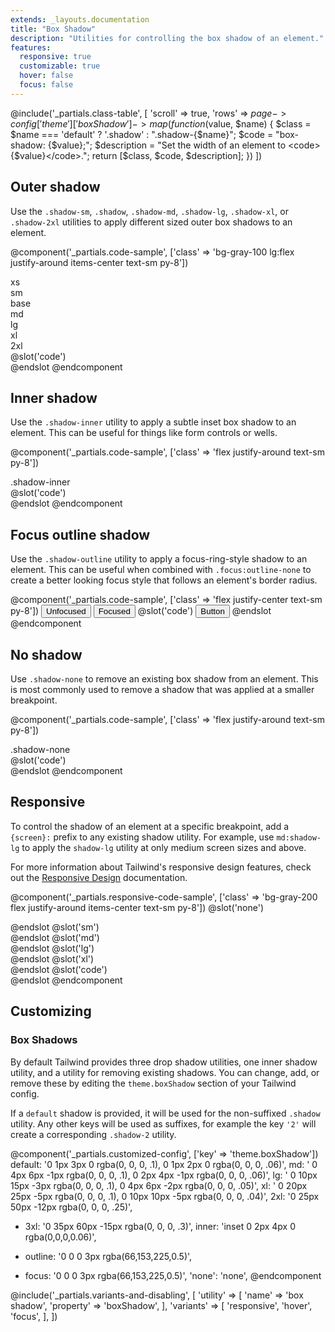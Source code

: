 ```yaml
---
extends: _layouts.documentation
title: "Box Shadow"
description: "Utilities for controlling the box shadow of an element."
features:
  responsive: true
  customizable: true
  hover: false
  focus: false
---
```


@include('_partials.class-table', [
  'scroll' => true,
  'rows' => $page->config['theme']['boxShadow']->map(function ($value, $name) {
    $class = $name === 'default' ? '.shadow' : ".shadow-{$name}";
    $code = "box-shadow: {$value};";
    $description = "Set the width of an element to <code>{$value}</code>.";
    return [$class, $code, $description];
  })
])

## Outer shadow

Use the `.shadow-sm`, `.shadow`, `.shadow-md`, `.shadow-lg`, `.shadow-xl`, or `.shadow-2xl` utilities to apply different sized outer box shadows to an element.

@component('_partials.code-sample', ['class' => 'bg-gray-100 lg:flex justify-around items-center text-sm py-8'])
<div class="text-center px-2">
  <div class="mb-1 text-xs text-gray-600">xs</div>
  <div class="mx-auto h-6 w-6 text-xs bg-white rounded shadow-xs"></div>
</div>
<div class="mt-6 lg:mt-0 text-center px-2">
  <div class="mb-1 text-xs text-gray-600">sm</div>
  <div class="mx-auto h-8 w-8 text-xs bg-white rounded shadow-sm"></div>
</div>
<div class="mt-6 lg:mt-0 text-center px-2">
  <div class="mb-1 text-xs text-gray-600">base</div>
  <div class="mx-auto h-10 w-10 text-xs bg-white rounded shadow"></div>
</div>
<div class="mt-6 lg:mt-0 text-center px-2">
  <div class="mb-1 text-xs text-gray-600">md</div>
  <div class="mx-auto h-12 w-12 text-xs bg-white rounded shadow-md"></div>
</div>
<div class="mt-6 lg:mt-0 text-center px-2">
  <div class="mb-1 text-xs text-gray-600">lg</div>
  <div class="mx-auto h-16 w-16 text-xs bg-white rounded shadow-md"></div>
</div>
<div class="mt-6 lg:mt-0 text-center px-2">
  <div class="mb-1 text-xs text-gray-600">xl</div>
  <div class="mx-auto h-20 w-20 text-xs bg-white rounded shadow-xl"></div>
</div>
<div class="mt-6 lg:mt-0 text-center px-2">
  <div class="mb-1 text-xs text-gray-600">2xl</div>
  <div class="mx-auto h-24 w-24 text-xs bg-white rounded shadow-2xl"></div>
</div>
@slot('code')
<div class="shadow-sm"></div>
<div class="shadow"></div>
<div class="shadow-md"></div>
<div class="shadow-lg"></div>
<div class="shadow-xl"></div>
<div class="shadow-2xl"></div>
@endslot
@endcomponent

## Inner shadow

Use the `.shadow-inner` utility to apply a subtle inset box shadow to an element. This can be useful for things like form controls or wells.

@component('_partials.code-sample', ['class' => 'flex justify-around text-sm py-8'])
<div class="rounded p-4 bg-gray-200 shadow-inner">.shadow-inner</div>
@slot('code')
<div class="shadow-inner"></div>
@endslot
@endcomponent

## Focus outline shadow

Use the `.shadow-outline` utility to apply a focus-ring-style shadow to an element. This can be useful when combined with `.focus:outline-none` to create a better looking focus style that follows an element's border radius.

@component('_partials.code-sample', ['class' => 'flex justify-center text-sm py-8'])
<button class="focus:outline-none focus:shadow-outline bg-blue-500 hover:bg-blue-600 text-white font-bold py-2 px-4 rounded w-32 mr-6">
  Unfocused
</button>
<button class="focus:outline-none shadow-outline bg-blue-500 hover:bg-blue-600 text-white font-bold py-2 px-4 rounded w-32">
  Focused
</button>
@slot('code')
<button class="focus:outline-none focus:shadow-outline ...">
  Button
</button>
@endslot
@endcomponent

## No shadow

Use `.shadow-none` to remove an existing box shadow from an element. This is most commonly used to remove a shadow that was applied at a smaller breakpoint.

@component('_partials.code-sample', ['class' => 'flex justify-around text-sm py-8'])
<div class="rounded p-4 shadow-none bg-gray-200">.shadow-none</div>
@slot('code')
<div class="shadow-none"></div>
@endslot
@endcomponent

## Responsive

To control the shadow of an element at a specific breakpoint, add a `{screen}:` prefix to any existing shadow utility. For example, use `md:shadow-lg` to apply the `shadow-lg` utility at only medium screen sizes and above.

For more information about Tailwind's responsive design features, check out the [Responsive Design](/docs/responsive-design) documentation.


@component('_partials.responsive-code-sample', ['class' => 'bg-gray-200 flex justify-around items-center text-sm py-8'])
@slot('none')
<div class="h-16 w-16 bg-white rounded shadow"></div>
@endslot
@slot('sm')
<div class="h-16 w-16 bg-white rounded shadow-md"></div>
@endslot
@slot('md')
<div class="h-16 w-16 bg-white rounded shadow-lg"></div>
@endslot
@slot('lg')
<div class="h-16 w-16 bg-white rounded shadow-xl"></div>
@endslot
@slot('xl')
<div class="h-16 w-16 bg-white rounded shadow-2xl"></div>
@endslot
@slot('code')
<div class="none:shadow sm:shadow-md md:shadow-lg lg:shadow-xl xl:shadow-2xl ...">
  <!-- ... -->
</div>
@endslot
@endcomponent

## Customizing

### Box Shadows

By default Tailwind provides three drop shadow utilities, one inner shadow utility, and a utility for removing existing shadows. You can change, add, or remove these by editing the `theme.boxShadow` section of your Tailwind config.

If a `default` shadow is provided, it will be used for the non-suffixed `.shadow` utility. Any other keys will be used as suffixes, for example the key `'2'` will create a corresponding `.shadow-2` utility.

@component('_partials.customized-config', ['key' => 'theme.boxShadow'])
  default: '0 1px 3px 0 rgba(0, 0, 0, .1), 0 1px 2px 0 rgba(0, 0, 0, .06)',
  md: ' 0 4px 6px -1px rgba(0, 0, 0, .1), 0 2px 4px -1px rgba(0, 0, 0, .06)',
  lg: ' 0 10px 15px -3px rgba(0, 0, 0, .1), 0 4px 6px -2px rgba(0, 0, 0, .05)',
  xl: ' 0 20px 25px -5px rgba(0, 0, 0, .1), 0 10px 10px -5px rgba(0, 0, 0, .04)',
  2xl: '0 25px 50px -12px rgba(0, 0, 0, .25)',
+ 3xl: '0 35px 60px -15px rgba(0, 0, 0, .3)',
  inner: 'inset 0 2px 4px 0 rgba(0,0,0,0.06)',
- outline: '0 0 0 3px rgba(66,153,225,0.5)',
+ focus: '0 0 0 3px rgba(66,153,225,0.5)',
  'none': 'none',
@endcomponent

@include('_partials.variants-and-disabling', [
    'utility' => [
        'name' => 'box shadow',
        'property' => 'boxShadow',
    ],
    'variants' => [
        'responsive',
        'hover',
        'focus',
    ],
])
